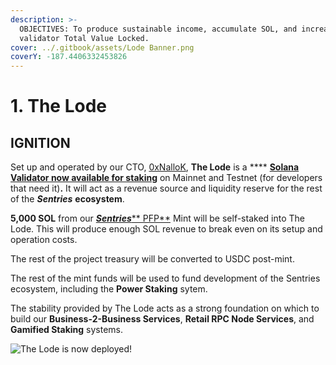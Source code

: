 ```yaml
---
description: >-
  OBJECTIVES: To produce sustainable income, accumulate SOL, and increase
  validator Total Value Locked.
cover: ../.gitbook/assets/Lode Banner.png
coverY: -187.4406332453826
---
```


# 1. The Lode

## IGNITION

Set up and operated by our CTO, [0xNalloK](https://twitter.com/0xTuti), **The Lode** is a **** [**Solana Validator now available for staking**](https://solanabeach.io/validator/LodezVTbz3v5GK6oULfWNFfcs7D4rtMZQkmRjnh65gq) on Mainnet and Testnet (for developers that need it)**.** It will act as a revenue source and liquidity reserve for the rest of the _**Sentries**_ **ecosystem**.

**5,000 SOL** from our [_**Sentries**_** PFP**](../sentries-pfps.md) Mint will be self-staked into The Lode. This will produce enough SOL revenue to break even on its setup and operation costs.

The rest of the project treasury will be converted to USDC post-mint.

The rest of the mint funds will be used to fund development of the Sentries ecosystem, including the **Power Staking** sytem.

The stability provided by The Lode acts as a strong foundation on which to build our **Business-2-Business Services**, **Retail RPC Node Services**, and **Gamified Staking** systems.



![The Lode is now deployed!](../.gitbook/assets/LoreArt1.png)
